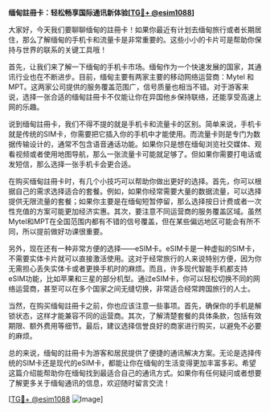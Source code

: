 **缅甸註冊卡：轻松畅享国际通讯新体验[[TG💪+ @esim1088](https://t.me/s/esim1088)]**

大家好，今天我们要聊聊缅甸的註冊卡！如果你最近有计划去缅甸旅行或者长期居住，那么了解缅甸的手机卡和流量卡是非常重要的。这些小小的卡片可是帮助你保持与世界的联系的关键工具哦！

首先，让我们来了解一下缅甸的手机卡市场。缅甸作为一个快速发展的国家，其通讯行业也在不断进步。目前，缅甸主要有两家主要的移动网络运营商：Mytel 和 MPT。这两家公司提供的服务覆盖范围广，信号质量也相当不错。对于游客来说，选择一张合适的缅甸註冊卡不仅能让你在异国他乡保持联络，还能享受高速上网的乐趣。

说到缅甸註冊卡，我们不得不提的就是手机卡和流量卡的区别。简单来说，手机卡就是传统的SIM卡，你需要把它插入你的手机中才能使用。而流量卡则是专门为数据传输设计的，通常不包含语音通话功能。如果你只是想在缅甸浏览社交媒体、观看视频或者使用地图导航，那么一张流量卡可能就足够了。但如果你需要打电话或发短信，那么选择一张手机卡会更合适。

在购买缅甸註冊卡时，有几个小技巧可以帮助你做出更好的选择。首先，你可以根据自己的需求选择适合的套餐。例如，如果你经常需要大量的数据流量，可以选择提供无限流量的套餐；如果你主要是在缅甸短暂停留，那么选择按日计费或者一次性充值的方案可能更加经济实惠。其次，要注意不同运营商的服务覆盖区域。虽然Mytel和MPT在全国范围内都有不错的信号覆盖，但在某些偏远地区可能会有所不同，所以提前做好功课很重要。

另外，现在还有一种非常方便的选择——eSIM卡。eSIM卡是一种虚拟的SIM卡，不需要实体卡片就可以直接激活使用。这对于经常旅行的人来说特别方便，因为你无需担心丢失实体卡或者更换手机时的麻烦。而且，许多现代智能手机都支持eSIM功能，比如苹果和三星的部分机型。通过eSIM卡，你可以轻松切换不同的网络运营商，甚至可以在多个国家之间无缝切换，非常适合经常跨国旅行的人士。

当然，在购买缅甸註冊卡之前，你也应该注意一些事项。首先，确保你的手机是解锁状态，这样才能兼容不同的运营商。其次，了解清楚套餐的具体条款，包括有效期限、额外费用等细节。最后，建议选择信誉良好的商家进行购买，以避免不必要的麻烦。

总的来说，缅甸的註冊卡为游客和居民提供了便捷的通讯解决方案。无论是选择传统的SIM卡还是现代的eSIM卡，都能让你在缅甸的生活变得更加丰富多彩。希望这篇介绍能帮助你在缅甸找到最适合自己的通讯方式。如果你有任何疑问或者想要了解更多关于缅甸通讯的信息，欢迎随时留言交流！

[[TG💪+ @esim1088](https://t.me/s/esim1088) ![Image](https://i.postimg.cc/4NQfJmqS/Snipaste-2025-05-13-00-14-12.png)]
